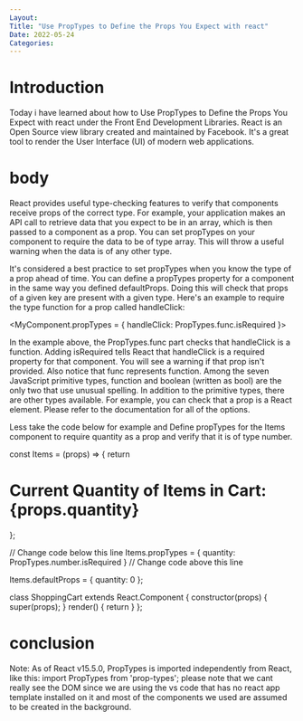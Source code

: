 ```yaml
---
Layout:
Title: "Use PropTypes to Define the Props You Expect with react"
Date: 2022-05-24
Categories:
---
```


# Introduction

Today i have learned about how to Use PropTypes to Define the Props You Expect with react
under the Front End Development Libraries.
React is an Open Source view library created and maintained by Facebook. It's a
great tool to render the User Interface
(UI) of modern web applications.

# body

React provides useful type-checking features to verify that components receive props of the correct type. For example, your application makes an API call to retrieve data that you expect to be in an array, which is then passed to a component as a prop. You can set propTypes on your component to require the data to be of type array. This will throw a useful warning when the data is of any other type.

It's considered a best practice to set propTypes when you know the type of a prop ahead of time. You can define a propTypes property for a component in the same way you defined defaultProps. Doing this will check that props of a given key are present with a given type. Here's an example to require the type function for a prop called handleClick:

<MyComponent.propTypes = { handleClick: PropTypes.func.isRequired }>

In the example above, the PropTypes.func part checks that handleClick is a function. Adding isRequired tells React that handleClick is a required property for that component. You will see a warning if that prop isn't provided. Also notice that func represents function. Among the seven JavaScript primitive types, function and boolean (written as bool) are the only two that use unusual spelling. In addition to the primitive types, there are other types available. For example, you can check that a prop is a React element. Please refer to the documentation for all of the options.

Less take the code below for example and Define propTypes for the Items component to require quantity as a prop and verify that it is of type number.

const Items = (props) => {
return <h1>Current Quantity of Items in Cart: {props.quantity}</h1>
};

// Change code below this line
Items.propTypes = { quantity: PropTypes.number.isRequired }
// Change code above this line

Items.defaultProps = {
quantity: 0
};

class ShoppingCart extends React.Component {
constructor(props) {
super(props);
}
render() {
return <Items />
}
};

# conclusion

Note: As of React v15.5.0, PropTypes is imported independently from React, like this: import PropTypes from 'prop-types';
please note that we cant really see the DOM since we are using the
vs code that has no react app template installed
on it and most of the components we used are assumed to be created in the background.
